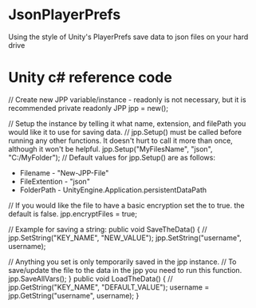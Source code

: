 # JsonPlayerPrefs
Using the style of Unity's PlayerPrefs save data to json files on your hard drive

# Unity c# reference code
// Create new JPP variable/instance - readonly is not necessary, but it is recommended
private readonly JPP jpp = new();

// Setup the instance by telling it what name, extension, and filePath you would like it to use for saving data.
// jpp.Setup() must be called before running any other functions. It doesn't hurt to call it more than once, although it won't be helpful.
jpp.Setup("MyFilesName", "json", "C:/MyFolder");
// Default values for jpp.Setup() are as follows:
 * Filename      - "New-JPP-File"
 * FileExtention - "json"
 * FolderPath    - UnityEngine.Application.persistentDataPath

// If you would like the file to have a basic encryption set the to true. the default is false.
jpp.encryptFiles = true;

// Example for saving a string:
public void SaveTheData()
{
  // jpp.SetString("KEY_NAME", "NEW_VALUE");
  jpp.SetString("username", username);

  // Anything you set is only temporarily saved in the jpp instance.
  // To save/update the file to the data in the jpp you need to run this function.
  jpp.SaveAllVars();
}
public void LoadTheData()
{
  // jpp.GetString("KEY_NAME", "DEFAULT_VALUE");
  username = jpp.GetString("username", username);
}
